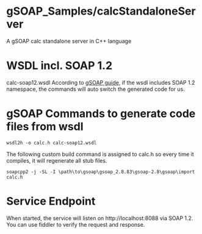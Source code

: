 # gSOAP_Samples/calcStandaloneServer
A gSOAP calc standalone server in C++ language 

# WSDL incl. SOAP 1.2 
calc-soap12.wsdl
According to [gSOAP guide](https://www.genivia.com/doc/guide/html/index.html#switching), if the wsdl includes SOAP 1.2 namespace, the commands will auto switch the generated code for us.

# gSOAP Commands to generate code files from wsdl
```
wsdl2h -o calc.h calc-soap12.wsdl
```

The following custom build command is assigned to calc.h so every time it compiles, it will regenerate all stub files.
```
soapcpp2 -j -SL -I \path\to\gsoap\gsoap_2.8.83\gsoap-2.8\gsoap\import calc.h
```

# Service Endpoint
When started, the service will listen on http://localhost:8088 via SOAP 1.2.
You can use fiddler to verify the request and response.
